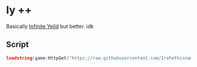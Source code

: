 # Iy ++

 Basically [Infinite Yeild](https://raw.githubusercontent.com/EdgeIY/infiniteyield/master/source) but better. idk
 
 ## Script
 ```lua
loadstring(game:HttpGet("https://raw.githubusercontent.com/Iratethisname10/Iy-plus/main/main/main.lua"))()
 ```
